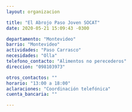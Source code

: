 ```yaml
---
layout: organizacion

title: "El Abrojo Paso Joven SOCAT"
date: 2020-05-21 15:09:43 -0300

departamento: "Montevideo"
barrio: "Montevideo"
actividades: "Paso Carrasco"
necesidades: "Olla"
telefono_contacto: "Alimentos no perecederos"
direccion: "098103973"

otros_contactos: ""
horario: "13:00 a 18:00"
aclaraciones: "Coordinación telefónica"
cuenta_bancaria: ""

---
```

